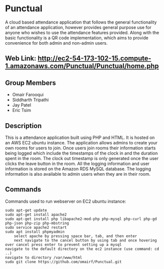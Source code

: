 # Punctual

A cloud based attendance application that follows the general functionality of an attendance application, however provides general purpose use for anyone who wishes to use the attendance features provided.  Along with the basic functionality is a QR code implementation, which aims to provide convenience for both admin and non-admin users.

## Web Link: http://ec2-54-173-102-15.compute-1.amazonaws.com/Punctual/Punctual/home.php

## Group Members
- Omair Farooqui
- Siddharth Tripathi
- Jay Patel
- Eric Tsim

## Description

This is a attendance application built using PHP and HTML. It is hosted on an AWS EC2 ubuntu instance. 
The application allows admins to create your own rooms for users to join. Once users join rooms their information starts being logged which include the timestamps of the clock in and the duration spent in the room. The clock out timestamp is only generated once the user clicks the leave button in the room. All the logging information and user information is stored on the Amazon RDS MySQL database. The logging information is also available to admin users when they are in their room. 

## Commands
Commands used to run webserver on EC2 ubuntu instance:
```
sudo apt-get update
sudo apt-get install apache2
sudo apt-get install php libapache2-mod-php php-mysql php-curl php-gd php-json php-zip php-mbstring
sudo service apache2 restart
sudo apt install phpmyadmin
    select apache by pressing space bar, tab, and then enter
    next navigate to the cancel button by using tab and once hovering over cancel press enter to prevent setting up a mysql
navigate to the default directory on the ec2 instance (use command: cd ..)
navigate to directory /var/www/html
sudo git clone https://github.com/omairf/Punctual.git
```

